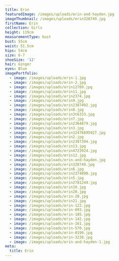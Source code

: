 ```yaml
---
title: Erin
featuredImage: /images/uploads/erin-and-hayden.jpg
imageThumbnail: /images/uploads/erin328749.jpg
firstName: Erin
collection: Girls
height: 119cm
measurementType: bust
bust: 55cm
waist: 51.5cm
hips: 54cm
size: 6-7
shoeSize: '12'
hair: Ginger
eyes: Blue
imagePortfolio:
  - image: /images/uploads/erin-1.jpg
  - image: /images/uploads/erin-2.jpg
  - image: /images/uploads/erin12789.jpg
  - image: /images/uploads/erin11.jpg
  - image: /images/uploads/erin2374.jpg
  - image: /images/uploads/erin9.jpg
  - image: /images/uploads/erin2387492.jpg
  - image: /images/uploads/erin8.jpg
  - image: /images/uploads/erin3t6333.jpg
  - image: /images/uploads/erin7.jpg
  - image: /images/uploads/erin2364879.jpg
  - image: /images/uploads/erin3.jpg
  - image: /images/uploads/erin32476895927.jpg
  - image: /images/uploads/erin2.jpg
  - image: /images/uploads/erin2387394.jpg
  - image: /images/uploads/erin13.jpg
  - image: /images/uploads/erin4723924.jpg
  - image: /images/uploads/erin12.jpg
  - image: /images/uploads/erin-and-hayden.jpg
  - image: /images/uploads/erin328749.jpg
  - image: /images/uploads/erin6.jpg
  - image: /images/uploads/erin2374890.jpg
  - image: /images/uploads/erin5.jpg
  - image: /images/uploads/erin2781244.jpg
  - image: /images/uploads/erin10.jpg
  - image: /images/uploads/erin20.jpg
  - image: /images/uploads/erin-20.jpg
  - image: /images/uploads/erin21.jpg
  - image: /images/uploads/erin-122.jpg
  - image: /images/uploads/erin-093.jpg
  - image: /images/uploads/erin-185.jpg
  - image: /images/uploads/erin-142.jpg
  - image: /images/uploads/erin-161.jpg
  - image: /images/uploads/erin-570.jpg
  - image: /images/uploads/erin-0199.jpg
  - image: /images/uploads/erin-3238.jpg
  - image: /images/uploads/erin-and-hayden-1.jpg
meta:
  title: Erin
---
```


